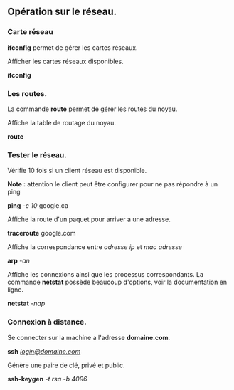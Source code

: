 ## Opération sur le réseau.
### Carte réseau
**ifconfig** permet de gérer les cartes réseaux.

Afficher les cartes réseaux disponibles.

**ifconfig**
### Les routes.
La commande **route** permet de gérer les routes du noyau.

Affiche la table de routage du noyau.

**route**
### Tester le réseau.

Vérifie 10 fois si un client réseau est disponible.

**Note :** attention le client peut être configurer pour ne pas répondre à un ping

**ping** *-c 10*  google.ca

Affiche la route d'un paquet pour arriver a une adresse.

**traceroute**  google.com

Affiche la correspondance entre *adresse ip* et *mac adresse*

**arp** *-an*

Affiche les connexions ainsi que les processus correspondants. La commande **netstat** possède beaucoup d'options, voir la documentation en ligne.

**netstat** *-nap*

### Connexion à distance.

Se connecter sur la machine a l'adresse **domaine.com**.

**ssh** *login@domaine.com*

Génère une paire de clé, privé et public.

**ssh-keygen** *-t rsa* *-b 4096*
